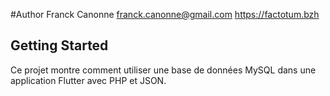 #Author
Franck Canonne
franck.canonne@gmail.com
https://factotum.bzh

## Getting Started

Ce projet montre comment utiliser une base de données MySQL dans une application Flutter avec PHP et JSON.


